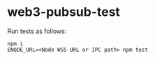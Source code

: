 # web3-pubsub-test

Run tests as follows:

```shell
npm i
ENODE_URL=<Node WSS URL or IPC path> npm test
```
